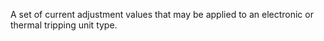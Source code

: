 ﻿A set of current adjustment values that may be applied to an electronic or thermal tripping unit type.
